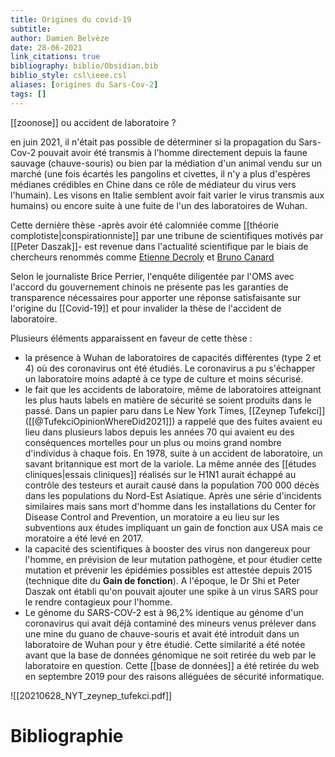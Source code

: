 ```yaml
---
title: Origines du covid-19
subtitle:
author: Damien Belvèze
date: 28-06-2021
link_citations: true
bibliography: biblio/Obsidian.bib
biblio_style: csl\ieee.csl
aliases: [origines du Sars-Cov-2]
tags: []
---
```


[[zoonose]] ou accident de laboratoire ? 

en juin 2021, il n'était pas possible de déterminer si la propagation du Sars-Cov-2 pouvait avoir été transmis à l'homme directement depuis la faune sauvage (chauve-souris) ou bien par la médiation d'un animal vendu sur un marché (une fois écartés les pangolins et civettes, il n'y a plus d'espères médianes crédibles en Chine dans ce rôle de médiateur du virus vers l'humain). Les visons en Italie semblent avoir fait varier le virus transmis aux humains) ou encore suite à une fuite de l'un des laboratoires de Wuhan. 

Cette dernière thèse -après avoir été calomniée comme [[théorie complotiste|conspirationniste]] par une tribune de scientifiques motivés par [[Peter Daszak]]- est revenue dans l'actualité scientifique par le biais de chercheurs renommés comme [Etienne Decroly](https://www.mediapart.fr/journal/international/200521/le-virologue-etienne-decroly-il-faut-analyser-la-question-de-l-accident-de-laboratoire) et [Bruno Canard](https://charliehebdo.fr/2021/05/sciences/origine-du-covid-la-piste-accidentelle-pas-si-absurde/)

Selon le journaliste Brice Perrier, l'enquête diligentée par l'OMS avec l'accord du gouvernement chinois ne présente pas les garanties de transparence nécessaires pour apporter une réponse satisfaisante sur l'origine du [[Covid-19]] et pour invalider la thèse de l'accident de laboratoire. 

Plusieurs éléments apparaissent en faveur de cette thèse : 

- la présence à Wuhan de laboratoires de capacités différentes (type 2 et 4) où des coronavirus ont été étudiés. Le coronavirus a pu s'échapper un laboratoire moins adapté à ce type de culture et moins sécurisé.
- le fait que les accidents de laboratoire, même de laboratoires atteignant les plus hauts labels en matière de sécurité se soient produits dans le passé. Dans un papier paru dans Le New York Times, [[Zeynep Tufekci]] ([[@TufekciOpinionWhereDid2021]]) a rappelé que des fuites avaient eu lieu dans plusieurs labos depuis les années 70 qui avaient eu des conséquences mortelles pour un plus ou moins grand nombre d'individus à chaque fois. 
  En 1978, suite à un accident de laboratoire, un savant britannique est mort de la variole. 
  La même année des [[études cliniques|essais cliniques]] réalisés sur le H1N1 aurait échappé au contrôle des testeurs et aurait causé dans la population 700 000 décès dans les populations du Nord-Est Asiatique. 
  Après une série d'incidents similaires mais sans mort d'homme dans les installations du Center for Disease Control and Prevention, un moratoire a eu lieu sur les subventions aux études impliquant un gain de fonction aux USA mais ce moratoire a été levé en 2017. 
 - la capacité des scientifiques à booster des virus non dangereux pour l'homme, en prévision de leur mutation pathogène, et pour étudier cette mutation et prévenir les épidémies possibles est attestée depuis 2015 (technique dite du **Gain de fonction**). A l'époque, le Dr Shi et Peter Daszak ont établi qu'on pouvait ajouter une spike à un virus SARS pour le rendre contagieux pour l'homme.
 - Le génome du SARS-COV-2 est à 96,2% identique au génome d'un coronavirus qui avait déjà contaminé des mineurs venus prélever dans une mine du guano de chauve-souris et avait été introduit dans un laboratoire de Wuhan pour y être étudié. Cette similarité a été notée avant que la base de données génomique ne soit retirée du web par le laboratoire en question. Cette [[base de données]] a été retirée du web en septembre 2019 pour des raisons alléguées de sécurité informatique.



![[20210628_NYT_zeynep_tufekci.pdf]]





# Bibliographie
